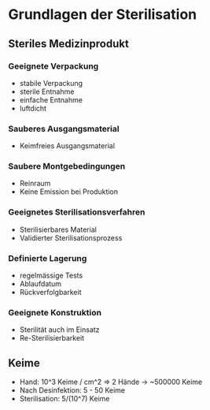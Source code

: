 # Grundlagen der Sterilisation

## Steriles Medizinprodukt

### Geeignete Verpackung
- stabile Verpackung
- sterile Entnahme
- einfache Entnahme
- luftdicht

### Sauberes Ausgangsmaterial
- Keimfreies Ausgangsmaterial

### Saubere Montgebedingungen
- Reinraum
- Keine Emission bei Produktion

### Geeignetes Sterilisationsverfahren
- Sterilisierbares Material
- Validierter Sterilisationsprozess

### Definierte Lagerung
- regelmässige Tests
- Ablaufdatum
- Rückverfolgbarkeit

### Geeignete Konstruktion
- Sterilität auch im Einsatz
- Re-Sterilisierbarkeit

## Keime
- Hand: 10^3 Keime / cm^2   => 2 Hände -> ~500000 Keime
- Nach Desinfektion: 5 - 50 Keime
- Sterilisation: 5/(10^7) Keime


